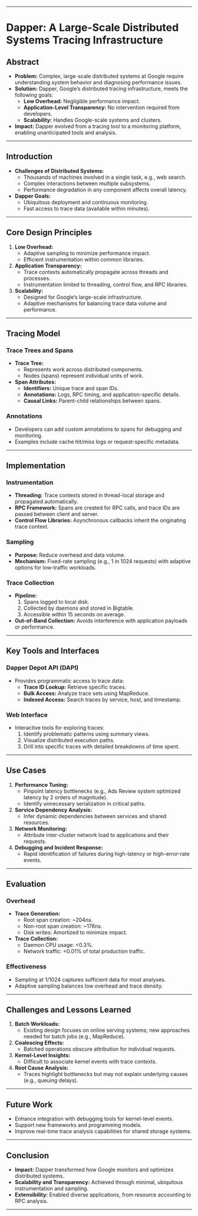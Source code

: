 

---

# **Dapper: A Large-Scale Distributed Systems Tracing Infrastructure**

## **Abstract**

- **Problem:** Complex, large-scale distributed systems at Google require understanding system behavior and diagnosing performance issues.
- **Solution:** Dapper, Google’s distributed tracing infrastructure, meets the following goals:
    - **Low Overhead:** Negligible performance impact.
    - **Application-Level Transparency:** No intervention required from developers.
    - **Scalability:** Handles Google-scale systems and clusters.
- **Impact:** Dapper evolved from a tracing tool to a monitoring platform, enabling unanticipated tools and analysis.

---

## **Introduction**

- **Challenges of Distributed Systems:**
    - Thousands of machines involved in a single task, e.g., web search.
    - Complex interactions between multiple subsystems.
    - Performance degradation in any component affects overall latency.
- **Dapper Goals:**
    - Ubiquitous deployment and continuous monitoring.
    - Fast access to trace data (available within minutes).

---

## **Core Design Principles**

1. **Low Overhead:**
    - Adaptive sampling to minimize performance impact.
    - Efficient instrumentation within common libraries.
2. **Application Transparency:**
    - Trace contexts automatically propagate across threads and processes.
    - Instrumentation limited to threading, control flow, and RPC libraries.
3. **Scalability:**
    - Designed for Google’s large-scale infrastructure.
    - Adaptive mechanisms for balancing trace data volume and performance.

---

## **Tracing Model**

### **Trace Trees and Spans**

- **Trace Tree:**
    - Represents work across distributed components.
    - Nodes (spans) represent individual units of work.
- **Span Attributes:**
    - **Identifiers:** Unique trace and span IDs.
    - **Annotations:** Logs, RPC timing, and application-specific details.
    - **Causal Links:** Parent-child relationships between spans.

### **Annotations**

- Developers can add custom annotations to spans for debugging and monitoring.
- Examples include cache hit/miss logs or request-specific metadata.

---

## **Implementation**

### **Instrumentation**

- **Threading:** Trace contexts stored in thread-local storage and propagated automatically.
- **RPC Framework:** Spans are created for RPC calls, and trace IDs are passed between client and server.
- **Control Flow Libraries:** Asynchronous callbacks inherit the originating trace context.

### **Sampling**

- **Purpose:** Reduce overhead and data volume.
- **Mechanism:** Fixed-rate sampling (e.g., 1 in 1024 requests) with adaptive options for low-traffic workloads.

### **Trace Collection**

- **Pipeline:**
    1. Spans logged to local disk.
    2. Collected by daemons and stored in Bigtable.
    3. Accessible within 15 seconds on average.
- **Out-of-Band Collection:** Avoids interference with application payloads or performance.

---

## **Key Tools and Interfaces**

### **Dapper Depot API (DAPI)**

- Provides programmatic access to trace data:
    - **Trace ID Lookup:** Retrieve specific traces.
    - **Bulk Access:** Analyze trace sets using MapReduce.
    - **Indexed Access:** Search traces by service, host, and timestamp.

### **Web Interface**

- Interactive tools for exploring traces:
    1. Identify problematic patterns using summary views.
    2. Visualize distributed execution paths.
    3. Drill into specific traces with detailed breakdowns of time spent.

---

## **Use Cases**

1. **Performance Tuning:**
    - Pinpoint latency bottlenecks (e.g., Ads Review system optimized latency by 2 orders of magnitude).
    - Identify unnecessary serialization in critical paths.
2. **Service Dependency Analysis:**
    - Infer dynamic dependencies between services and shared resources.
3. **Network Monitoring:**
    - Attribute inter-cluster network load to applications and their requests.
4. **Debugging and Incident Response:**
    - Rapid identification of failures during high-latency or high-error-rate events.

---

## **Evaluation**

### **Overhead**

- **Trace Generation:**
    - Root span creation: ~204ns.
    - Non-root span creation: ~176ns.
    - Disk writes: Amortized to minimize impact.
- **Trace Collection:**
    - Daemon CPU usage: <0.3%.
    - Network traffic: <0.01% of total production traffic.

### **Effectiveness**

- Sampling at 1/1024 captures sufficient data for most analyses.
- Adaptive sampling balances low overhead and trace density.

---

## **Challenges and Lessons Learned**

1. **Batch Workloads:**
    - Existing design focuses on online serving systems; new approaches needed for batch jobs (e.g., MapReduce).
2. **Coalescing Effects:**
    - Batched operations obscure attribution for individual requests.
3. **Kernel-Level Insights:**
    - Difficult to associate kernel events with trace contexts.
4. **Root Cause Analysis:**
    - Traces highlight bottlenecks but may not explain underlying causes (e.g., queuing delays).

---

## **Future Work**

- Enhance integration with debugging tools for kernel-level events.
- Support new frameworks and programming models.
- Improve real-time trace analysis capabilities for shared storage systems.

---

## **Conclusion**

- **Impact:** Dapper transformed how Google monitors and optimizes distributed systems.
- **Scalability and Transparency:** Achieved through minimal, ubiquitous instrumentation and sampling.
- **Extensibility:** Enabled diverse applications, from resource accounting to RPC analysis.

---
